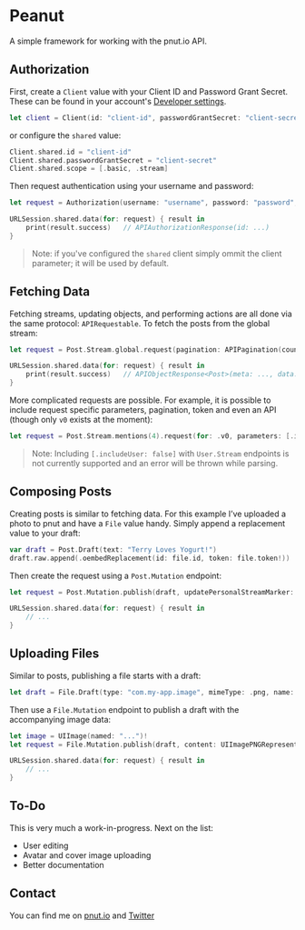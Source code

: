 # Peanut

A simple framework for working with the pnut.io API.


## Authorization

First, create a `Client` value with your Client ID and Password Grant Secret. These can be found in your account's [Developer settings](https://pnut.io/dev/).

```swift
let client = Client(id: "client-id", passwordGrantSecret: "client-secret", scope: [.basic, .stream])
```

or configure the `shared` value:

```swift
Client.shared.id = "client-id"
Client.shared.passwordGrantSecret = "client-secret"
Client.shared.scope = [.basic, .stream]
```

Then request authentication using your username and password:

```swift
let request = Authorization(username: "username", password: "password", client: client).request()

URLSession.shared.data(for: request) { result in
    print(result.success)   // APIAuthorizationResponse(id: ...)
}
```
> Note: if you've configured the `shared` client simply ommit the client parameter; it will be used by default.


## Fetching Data

Fetching streams, updating objects, and performing actions are all done via the same protocol: `APIRequestable`. To fetch the posts from the global stream:

```swift
let request = Post.Stream.global.request(pagination: APIPagination(count: 10))

URLSession.shared.data(for: request) { result in
    print(result.success)   // APIObjectResponse<Post>(meta: ..., data: ...)
}
```

More complicated requests are possible. For example, it is possible to include request specific parameters, pagination, token and even an API (though only `v0` exists at the moment):

```swift
let request = Post.Stream.mentions(4).request(for: .v0, parameters: [.includeRaw: true, .includeUser: false, .includeHTML: false], token: token, pagination: APIPagination(before: 379886, count: 2))
```

> Note: Including `[.includeUser: false]` with `User.Stream` endpoints is not currently supported and an error will be thrown while parsing. 

## Composing Posts

Creating posts is similar to fetching data. For this example I’ve uploaded a photo to pnut and have a `File` value handy. Simply append a replacement value to your draft:

```swift
var draft = Post.Draft(text: "Terry Loves Yogurt!")
draft.raw.append(.oembedReplacement(id: file.id, token: file.token!))
```

Then create the request using a `Post.Mutation` endpoint:

```swift
let request = Post.Mutation.publish(draft, updatePersonalStreamMarker: true).request(parameters: [.includePostRaw: true], token: token)

URLSession.shared.data(for: request) { result in
    // ...
}
```


## Uploading Files

Similar to posts, publishing a file starts with a draft:

```swift
let draft = File.Draft(type: "com.my-app.image", mimeType: .png, name: "terry-loves-yogurt.png")
```

Then use a `File.Mutation` endpoint to publish a draft with the accompanying image data:

```swift
let image = UIImage(named: "...")!
let request = File.Mutation.publish(draft, content: UIImagePNGRepresentation(image)!, sha256: nil).request(token: token)

URLSession.shared.data(for: request) { result in
    // ...
}
```

## To-Do
This is very much a work-in-progress. Next on the list:

- User editing
- Avatar and cover image uploading
- Better documentation


## Contact

You can find me on [pnut.io](https://pnut.io/@shawn) and [Twitter](https://twitter.com/shawnthroop)
